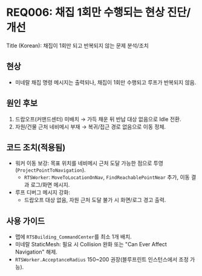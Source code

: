 # REQ006: 채집 1회만 수행되는 현상 진단/개선

Title (Korean): 채집이 1회만 되고 반복되지 않는 문제 분석/조치

## 현상
- 미네랄 채집 명령 메시지는 출력되나, 채집이 1회만 수행되고 루프가 반복되지 않음.

## 원인 후보
1) 드랍오프(커맨드센터) 미배치 → 가득 채운 뒤 반납 대상 없음으로 Idle 전환.
2) 자원/건물 근처 네비메시 부재 → 복귀/접근 경로 없음으로 이동 정체.

## 코드 조치(적용됨)
- 워커 이동 보강: 목표 위치를 네비메시 근처 도달 가능한 점으로 투영(`ProjectPointToNavigation`).
  - `RTSWorker`: `MoveToLocationOnNav`, `FindReachablePointNear` 추가, 이동 결과 로그/화면 메시지.
- 루프 디버그 메시지 강화:
  - 드랍오프 대상 없음, 자원 근처 도달 불가 시 화면/로그 경고 출력.

## 사용 가이드
- 맵에 `RTSBuilding_CommandCenter`를 최소 1개 배치.
- 미네랄 StaticMesh: 필요 시 Collision 완화 또는 "Can Ever Affect Navigation" 해제.
- `RTSWorker.AcceptanceRadius` 150~200 권장(블루프린트 인스턴스에서 조정 가능).

